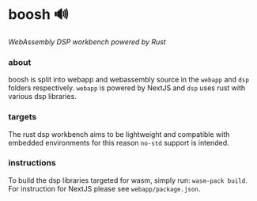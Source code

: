 # boosh 🔊
_WebAssembly DSP workbench powered by Rust_

### about

boosh is split into webapp and webassembly source in the `webapp` and `dsp` folders respectively. `webapp` is powered by NextJS and `dsp` uses rust with various dsp libraries. 

### targets

The rust dsp workbench aims to be lightweight and compatible with embedded environments for this reason `no-std` support is intended.

### instructions

To build the dsp libraries targeted for wasm, simply run: `wasm-pack build`. For instruction for NextJS please see `webapp/package.json`.